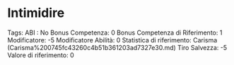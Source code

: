 # Intimidire

Tags: ABI
: No
Bonus Competenza: 0
Bonus Competenza di Riferimento: 1
Modificatore: -5
Modificatore  Abilità: 0
Statistica di riferimento: Carisma (Carisma%200745fc43260c4b51b361203ad7327e30.md)
Tiro Salvezza: -5
Valore di riferimento: 0